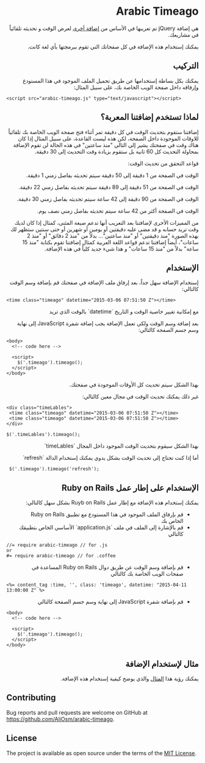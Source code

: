 <h1 dir="rtl">
Arabic Timeago
</h1>

<p dir="rtl">
هي إضافة jQuery تم تعريبها في الأساس من
<a href="https://github.com/pragmaticly/smart-time-ago">إضافة أخرى</a>
لعرض الوقت و تحديثه تلقائياً في مشاريعك.
</p>

<p dir="rtl">
يمكنك إستخدام هذه الإضافة في كل صفحاتك التي تقوم ببرمجتها بأي لغة كانت.
</p>

<h2 dir="rtl">
التركيب
</h2>

<p dir="rtl">
يمكنك بكل بساطة إستخدامها عن طريق تحميل الملف الموجود في هذا المستودع وإرفاقه داخل صفحة الويب الخاصة بك، على سبيل المثال:
</p>

    <script src="arabic-timeago.js" type="text/javascript"></script>

<h2 dir="rtl">
لماذا تستخدم إضافتنا المعربة؟
</h2>

<p dir="rtl">
إضافتنا ستقوم بتحديث الوقت في كل دقيقة تمر أثناء فتح صفحة الويب الخاصة بك تلقائياً للاوقات الموجودة داخل الصفحة، لكن هذه ليست القاعدة، على سبيل المثال إذا كان هناك وقت في صفحتك يشير إلى التالي "منذ ساعتين" في هذه الحالة لن تقوم الإضافة بمحاولة التحديث كل 60 ثانية بل ستقوم بزيادة وقت التحديث إلى 30 دقيقة.
</p>

<p dir="rtl">
قواعد التحقق من تحديث الوقت:
</p>

<p dir="rtl">
  الوقت في الصفحة من 1 دقيقة إلى 50 دقيقة سيتم تحديثه بفاصل زمني 1 دقيقة.
</p>
  
<p dir="rtl">
  الوقت في الصفحة من 51 دقيقة إلى 89 دقيقة سيتم تحديثه بفاصل زمني 22 دقيقة.
</p>
  
<p dir="rtl">
  الوقت في الصفحة من 90 دقيقة إلى 42 ساعة سيتم تحديثه بفاصل زمني 30 دقيقة.
</p>
  
<p dir="rtl">
  الوقت في الصفحة أكثر من 42 ساعة سيتم تحديثه بفاصل زمني نصف يوم.
</p>

<p dir="rtl">
من المميزات الأخرى لإضافتنا بعد التعريب أنها تدعم صيغة المثنى، كمثال إذا كان لديك وقت تريد حسابه و قد مضى عليه دقيقتين أو يومين أو شهرين أو حتى سنتين ستظهر لك بهذه الصورة "منذ دقيقتين" أو "منذ ساعتين"... بدﻻً من "منذ 2 دقائق" أو "منذ 2 ساعات"، أيضاً إضافتنا تدعم قواعد اللغة العربية كمثال إضافتنا تقوم بكتابة "منذ 15 ساعة" بدﻻً من "منذ 15 ساعات" و هذا شيء جديد كلياً في هذه الإضافة.
</p>

<h2 dir="rtl">
الإستخدام
</h2>

<p dir="rtl">
إستخدام الإضافة سهل جداً، بعد إرفاق ملف الإضافة في صفحتك قم بإضافة وسم الوقت كالتالي:
</p>

    <time class="timeago" datetime="2015-03-06 07:51:50 Z"></time>

<p dir="rtl">
مع إمكانية تغيير خاصية الوقت و التاريخ `datetime` بالوقت الذي تريد
</p>

<p dir="rtl">
بعد إضافة وسم الوقت ولكي تعمل الإضافة يجب إضافة شفرة JavaScript إلى نهاية وسم جسم الصفحة كالتالي:
</p>

```
<body>
  <!-- code here -->
  
  <script>
    $('.timeago').timeago();
  </script>
</body>
```

<p dir="rtl">
بهذا الشكل سيتم تحديث كل الأوقات الموجودة في صفحتك.
</p>

<p dir="rtl">
غير ذلك يمكنك تحديث الوقت في مجال معين كالتالي:
</p>

```
<div class="timeLables">
 <time class="timeago" datetime="2015-03-06 07:51:50 Z"></time>
 <time class="timeago" datetime="2015-03-06 07:51:50 Z"></time>
</div>

$('.timeLables').timeago();
```

<p dir="rtl">
بهذا الشكل سيقوم بتحديث الوقت الموجود داخل المجال `timeLables`
</p>

<p dir="rtl">
أما إذا كنت تحتاج إلى تحديث الوقت بشكل يدوي يمكنك إستخدام الدالة `refresh`
</p>

     $('.timeago').timeago('refresh');

<h2 dir="rtl">
الإستخدام على إطار عمل Ruby on Rails
</h2>

<p dir="rtl">
يمكنك إستخدام هذه الإضافة مع إطار عمل Ruyb on Rails بشكل سهل كالتالي:
</p>

<ul dir="rtl">
<li>
قم بإرفاق الملف الموجود في هذا المستودع مع تطبيق Ruby on Rails الخاص بك
</li>
<li>
قم بالإشارة إلى الملف في ملف `application.js` الأساسي الخاص بتطبيقك كالتالي
</li>
</ul>

```
//= require arabic-timeago // for .js
or
#= require arabic-timeago // for .coffee
```

<ul dir="rtl">
<li>
قم بإضافة وسم الوقت عن طريق دوال Ruby on Rails المساعدة في صفحات الويب الخاصة بك كالتالي
</li>
</ul>

````
<%= content_tag :time, '', class: 'timeago', datetime: "2015-04-11 13:00:00 Z" %>
````

<ul dir="rtl">
<li>
قم بإضافة شفرة JavaScript إلى نهاية وسم جسم الصفحة كالتالي
</li>
</ul>

```
<body>
  <!-- code here -->
  
  <script>
    $('.timeago').timeago();
  </script>
</body>
```

<h2 dir="rtl">
مثال لإستخدام الإضافة
</h2>

<p dir="rtl">
يمكنك رؤية هذا
<a href="https://github.com/AliOsm/arabic-timeago-example">المثال</a>
والذي يوضح كيفية إستخدام هذه الإضافة.
</p>

## Contributing
Bug reports and pull requests are welcome on GitHub at https://github.com/AliOsm/arabic-timeago.

## License
The project is available as open source under the terms of the [MIT License](https://opensource.org/licenses/MIT).
